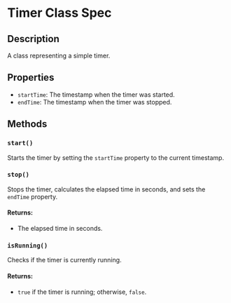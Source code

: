 
Timer Class Spec
=============================


## Description

A class representing a simple timer.

## Properties

- `startTime`: The timestamp when the timer was started.
- `endTime`: The timestamp when the timer was stopped.

## Methods

### `start()`

Starts the timer by setting the `startTime` property to the current timestamp.

### `stop()`

Stops the timer, calculates the elapsed time in seconds, and sets the `endTime` property.

#### Returns:

- The elapsed time in seconds.

### `isRunning()`

Checks if the timer is currently running.

#### Returns:

- `true` if the timer is running; otherwise, `false`.

